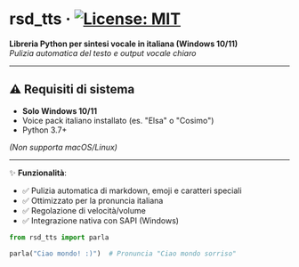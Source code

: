 # rsd_tts · [![License: MIT](https://img.shields.io/badge/License-MIT-yellow.svg)](https://opensource.org/licenses/MIT)

**Libreria Python per sintesi vocale in italiana (Windows 10/11)**  
*Pulizia automatica del testo e output vocale chiaro*

---

## ⚠️ Requisiti di sistema
- **Solo Windows 10/11**  
- Voice pack italiano installato (es. "Elsa" o "Cosimo")  
- Python 3.7+  

*(Non supporta macOS/Linux)*  

---

✨ **Funzionalità**:
- ✅ Pulizia automatica di markdown, emoji e caratteri speciali
- ✅ Ottimizzato per la pronuncia italiana
- ✅ Regolazione di velocità/volume
- ✅ Integrazione nativa con SAPI (Windows)

```python
from rsd_tts import parla

parla("Ciao mondo! :)")  # Pronuncia "Ciao mondo sorriso"
